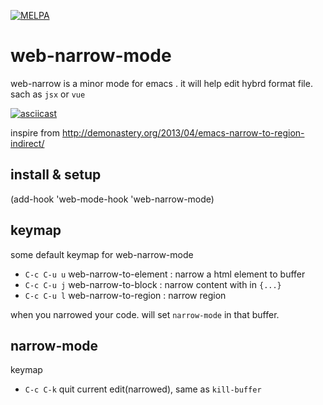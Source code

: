 [![MELPA](https://melpa.org/packages/web-narrow-mode-badge.svg)](https://melpa.org/#/web-narrow-mode)

# web-narrow-mode

web-narrow is a minor mode for emacs . it will help edit hybrd format file. sach as `jsx` or `vue`

[![asciicast](https://asciinema.org/a/96m0wv5iplqp3u1kft0ge73rp.png)](https://asciinema.org/a/96m0wv5iplqp3u1kft0ge73rp)


inspire from http://demonastery.org/2013/04/emacs-narrow-to-region-indirect/

## install & setup

(add-hook 'web-mode-hook 'web-narrow-mode)

## keymap

some default keymap for web-narrow-mode

* `C-c C-u u` web-narrow-to-element : narrow a html element to buffer
* `C-c C-u j` web-narrow-to-block : narrow content with in `{...}`
* `C-c C-u l` web-narrow-to-region : narrow region

when you narrowed your code. will set `narrow-mode` in that buffer.

## narrow-mode

keymap

* `C-c C-k` quit current edit(narrowed), same as `kill-buffer`

